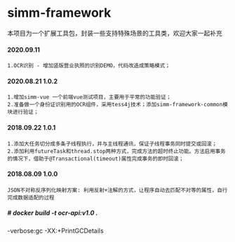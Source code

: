 # simm-framework
本项目为一个扩展工具包，封装一些支持特殊场景的工具类，欢迎大家一起补充

#### 2020.09.11
```
1.OCR识别 - 增加竖版营业执照的识别DEMO，代码改造成策略模式；
```
#### 2020.08.21 1.0.2
```
1.增加simm-vue 一个前端vue测试项目，主要用于平常的功能验证；
2.准备做一个身份证识别用的OCR组件，采用tess4j技术；添加simm-framework-common模块进行验证；
```
#### 2018.09.22 1.0.1
```
1.添加大任务切分成多条子线程执行，并与主线程通讯，保证子线程事务同时提交或回滚；
2.添加利用futureTask和thread.stop两种方式，完成方法的超时终止功能。方法启用事务的情况下，借助于@Transactional(timeout)属性完成事务的即时回滚；
```

#### 2018.08.09  1.0.0
```
JSON不对称反序列化映射方案: 利用反射+注解的方式，让程序自动去匹配不对等的属性，自行完成数据适配的过程
```


##### # docker build -t ocr-api:v1.0 .

-verbose:gc
-XX:+PrintGCDetails